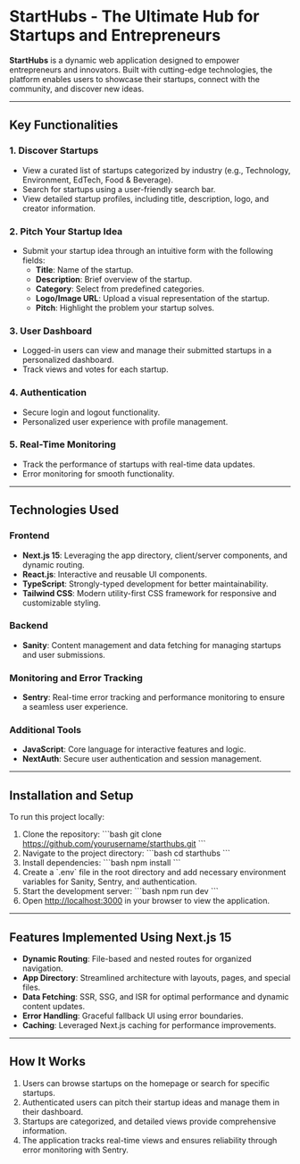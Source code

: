 # StartHubs - The Ultimate Hub for Startups and Entrepreneurs

**StartHubs** is a dynamic web application designed to empower entrepreneurs and innovators. Built with cutting-edge technologies, the platform enables users to showcase their startups, connect with the community, and discover new ideas.

---

## Key Functionalities

### 1. Discover Startups
- View a curated list of startups categorized by industry (e.g., Technology, Environment, EdTech, Food & Beverage).
- Search for startups using a user-friendly search bar.
- View detailed startup profiles, including title, description, logo, and creator information.

### 2. Pitch Your Startup Idea
- Submit your startup idea through an intuitive form with the following fields:
  - **Title**: Name of the startup.
  - **Description**: Brief overview of the startup.
  - **Category**: Select from predefined categories.
  - **Logo/Image URL**: Upload a visual representation of the startup.
  - **Pitch**: Highlight the problem your startup solves.

### 3. User Dashboard
- Logged-in users can view and manage their submitted startups in a personalized dashboard.
- Track views and votes for each startup.

### 4. Authentication
- Secure login and logout functionality.
- Personalized user experience with profile management.

### 5. Real-Time Monitoring
- Track the performance of startups with real-time data updates.
- Error monitoring for smooth functionality.

---

## Technologies Used

### Frontend
- **Next.js 15**: Leveraging the app directory, client/server components, and dynamic routing.
- **React.js**: Interactive and reusable UI components.
- **TypeScript**: Strongly-typed development for better maintainability.
- **Tailwind CSS**: Modern utility-first CSS framework for responsive and customizable styling.

### Backend
- **Sanity**: Content management and data fetching for managing startups and user submissions.

### Monitoring and Error Tracking
- **Sentry**: Real-time error tracking and performance monitoring to ensure a seamless user experience.

### Additional Tools
- **JavaScript**: Core language for interactive features and logic.
- **NextAuth**: Secure user authentication and session management.

---

## Installation and Setup

To run this project locally:

1. Clone the repository:
   \`\`\`bash
   git clone https://github.com/yourusername/starthubs.git
   \`\`\`
2. Navigate to the project directory:
   \`\`\`bash
   cd starthubs
   \`\`\`
3. Install dependencies:
   \`\`\`bash
   npm install
   \`\`\`
4. Create a \`.env\` file in the root directory and add necessary environment variables for Sanity, Sentry, and authentication.
5. Start the development server:
   \`\`\`bash
   npm run dev
   \`\`\`
6. Open [http://localhost:3000](http://localhost:3000) in your browser to view the application.

---

## Features Implemented Using Next.js 15

- **Dynamic Routing**: File-based and nested routes for organized navigation.
- **App Directory**: Streamlined architecture with layouts, pages, and special files.
- **Data Fetching**: SSR, SSG, and ISR for optimal performance and dynamic content updates.
- **Error Handling**: Graceful fallback UI using error boundaries.
- **Caching**: Leveraged Next.js caching for performance improvements.

---

## How It Works

1. Users can browse startups on the homepage or search for specific startups.
2. Authenticated users can pitch their startup ideas and manage them in their dashboard.
3. Startups are categorized, and detailed views provide comprehensive information.
4. The application tracks real-time views and ensures reliability through error monitoring with Sentry.


